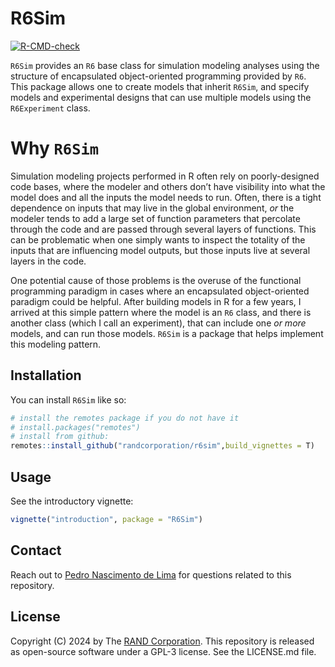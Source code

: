
<!-- README.md is generated from README.Rmd. Please edit that file -->

# R6Sim

<!-- badges: start -->

[![R-CMD-check](https://github.com/RANDCorporation/R6Sim/actions/workflows/R-CMD-check.yaml/badge.svg)](https://github.com/RANDCorporation/R6Sim/actions/workflows/R-CMD-check.yaml)
<!-- badges: end -->

`R6Sim` provides an `R6` base class for simulation modeling analyses
using the structure of encapsulated object-oriented programming provided
by `R6`. This package allows one to create models that inherit `R6Sim`,
and specify models and experimental designs that can use multiple models
using the `R6Experiment` class.

# Why `R6Sim`

Simulation modeling projects performed in R often rely on
poorly-designed code bases, where the modeler and others don’t have
visibility into what the model does and all the inputs the model needs
to run. Often, there is a tight dependence on inputs that may live in
the global environment, *or* the modeler tends to add a large set of
function parameters that percolate through the code and are passed
through several layers of functions. This can be problematic when one
simply wants to inspect the totality of the inputs that are influencing
model outputs, but those inputs live at several layers in the code.

One potential cause of those problems is the overuse of the functional
programming paradigm in cases where an encapsulated object-oriented
paradigm could be helpful. After building models in R for a few years, I
arrived at this simple pattern where the model is an `R6` class, and
there is another class (which I call an experiment), that can include
one *or more* models, and can run those models. `R6Sim` is a package
that helps implement this modeling pattern.

## Installation

You can install `R6Sim` like so:

``` r
# install the remotes package if you do not have it
# install.packages("remotes")
# install from github:
remotes::install_github("randcorporation/r6sim",build_vignettes = T)
```

## Usage

See the introductory vignette:

``` r
vignette("introduction", package = "R6Sim")
```

## Contact

Reach out to [Pedro Nascimento de
Lima](https://www.rand.org/about/people/l/lima_pedro_nascimento_de.html)
for questions related to this repository.

## License

Copyright (C) 2024 by The [RAND Corporation](https://www.rand.org). This
repository is released as open-source software under a GPL-3 license.
See the LICENSE.md file.
